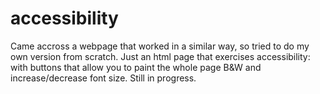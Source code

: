 # accessibility

Came accross a webpage that worked in a similar way, so tried to do my own version from scratch.
Just an html page that exercises accessibility: with buttons that allow you to paint the whole page B&W and increase/decrease font size.
Still in progress.
